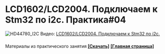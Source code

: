 # LCD1602/LCD2004. Подключаем к Stm32 по i2c. Практика#04
![HD44780_I2C](https://user-images.githubusercontent.com/68805120/101260237-8e9c3000-373f-11eb-9285-e0cec8ca2d79.jpg)
Видео: [LCD1602/LCD2004. Подключаем к Stm32 по i2c.](https://youtu.be/YWlJOK5_ZKs)
###
Материалы из практического занятия **[[Скачать]](https://github.com/Solderingironspb/Lessons-Stm32/archive/HD44780_I2C.zip)**
**[[Главная страница]](https://github.com/Solderingironspb/Lessons-Stm32/blob/master/README.md)**
